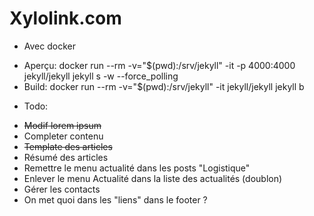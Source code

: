 # Xylolink.com

* Avec docker
 - Aperçu: docker run --rm -v="$(pwd):/srv/jekyll" -it -p 4000:4000 jekyll/jekyll jekyll s -w --force_polling
 - Build: docker run --rm -v="$(pwd):/srv/jekyll" -it jekyll/jekyll jekyll b

* Todo: 
 - ~~Modif lorem ipsum~~
 - Completer contenu
 - ~~Template des articles~~
 - Résumé des articles
 - Remettre le menu actualité dans les posts "Logistique"
 - Enlever le menu Actualité dans la liste des actualités (doublon)
 - Gérer les contacts
 - On met quoi dans les "liens" dans le footer ?